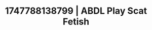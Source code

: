 ---
categories:
- Slow burn erotica
- Digital dominatrix
- Pleasure activism
- Afterglow vibes
- Anime
image: /assets/images/1747788138799.jpg
layout: post
seo:
  description: Featured content with artistic Scat Fetish, ABDL Play. HD images available.
  keywords: Scat Fetish, ABDL Play
  og_image: /assets/images/1747788138799.jpg
  schema_type: VisualArtwork
tags:
- '#1747788138799'
- Scat Fetish
- ABDL Play
title: 1747788138799 | ABDL Play Scat Fetish
---